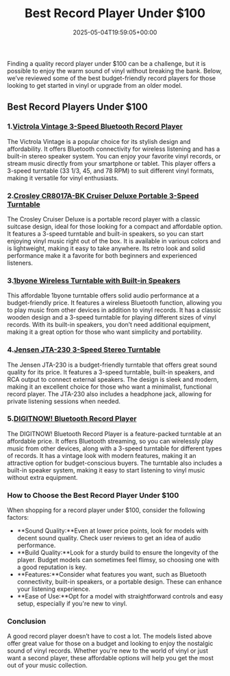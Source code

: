 ﻿---
layout: post
title: Best Record Player Under $100
date: '2025-05-04T19:59:05+00:00'
categories:
- Guide
tags: []
slug: /best-record-player-under-100/
lastmod: 2025-05-07T12:21:25+03:00
---

Finding a quality record player under $100 can be a challenge, but it is possible to enjoy the warm sound of vinyl without breaking the bank. Below, we’ve reviewed some of the best budget-friendly record players for those looking to get started in vinyl or upgrade from an older model.
## Best Record Players Under $100
### 1.[Victrola Vintage 3-Speed Bluetooth Record Player](https://www.amazon.com/dp/B08FM14M8V?tag=p-policy-20)
The Victrola Vintage is a popular choice for its stylish design and affordability. It offers Bluetooth connectivity for wireless listening and has a built-in stereo speaker system. You can enjoy your favorite vinyl records, or stream music directly from your smartphone or tablet.
This player offers a 3-speed turntable (33 1/3, 45, and 78 RPM) to suit different vinyl formats, making it versatile for vinyl enthusiasts.
### 2.[Crosley CR8017A-BK Cruiser Deluxe Portable 3-Speed Turntable](https://www.amazon.com/dp/B086Y4N1F7?tag=p-policy-20)
The Crosley Cruiser Deluxe is a portable record player with a classic suitcase design, ideal for those looking for a compact and affordable option. It features a 3-speed turntable and built-in speakers, so you can start enjoying vinyl music right out of the box.
It is available in various colors and is lightweight, making it easy to take anywhere. Its retro look and solid performance make it a favorite for both beginners and experienced listeners.
### 3.[1byone Wireless Turntable with Built-in Speakers](https://www.amazon.com/dp/B07V25MX3T?tag=p-policy-20)
This affordable 1byone turntable offers solid audio performance at a budget-friendly price. It features a wireless Bluetooth function, allowing you to play music from other devices in addition to vinyl records. It has a classic wooden design and a 3-speed turntable for playing different sizes of vinyl records.
With its built-in speakers, you don’t need additional equipment, making it a great option for those who want simplicity and portability.
### 4.[Jensen JTA-230 3-Speed Stereo Turntable](https://www.amazon.com/dp/B01G1M8RU6?tag=p-policy-20)
The Jensen JTA-230 is a budget-friendly turntable that offers great sound quality for its price. It features a 3-speed turntable, built-in speakers, and RCA output to connect external speakers. The design is sleek and modern, making it an excellent choice for those who want a minimalist, functional record player.
The JTA-230 also includes a headphone jack, allowing for private listening sessions when needed.
### 5.[DIGITNOW! Bluetooth Record Player](https://www.amazon.com/dp/B08H4H7XJ2?tag=p-policy-20)
The DIGITNOW! Bluetooth Record Player is a feature-packed turntable at an affordable price. It offers Bluetooth streaming, so you can wirelessly play music from other devices, along with a 3-speed turntable for different types of records. It has a vintage look with modern features, making it an attractive option for budget-conscious buyers.
The turntable also includes a built-in speaker system, making it easy to start listening to vinyl music without extra equipment.
### How to Choose the Best Record Player Under $100
When shopping for a record player under $100, consider the following factors:
- **Sound Quality:**Even at lower price points, look for models with decent sound quality. Check user reviews to get an idea of audio performance.
- **Build Quality:**Look for a sturdy build to ensure the longevity of the player. Budget models can sometimes feel flimsy, so choosing one with a good reputation is key.
- **Features:**Consider what features you want, such as Bluetooth connectivity, built-in speakers, or a portable design. These can enhance your listening experience.
- **Ease of Use:**Opt for a model with straightforward controls and easy setup, especially if you're new to vinyl.
### Conclusion
A good record player doesn’t have to cost a lot. The models listed above offer great value for those on a budget and looking to enjoy the nostalgic sound of vinyl records. Whether you're new to the world of vinyl or just want a second player, these affordable options will help you get the most out of your music collection.